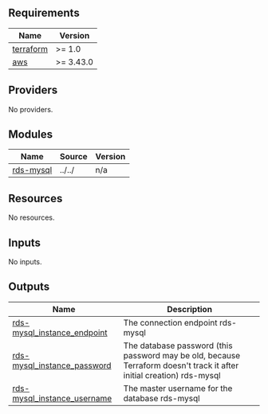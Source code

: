 <!-- BEGIN_TF_DOCS -->
## Requirements

| Name | Version |
|------|---------|
| <a name="requirement_terraform"></a> [terraform](#requirement\_terraform) | >= 1.0 |
| <a name="requirement_aws"></a> [aws](#requirement\_aws) | >= 3.43.0 |

## Providers

No providers.

## Modules

| Name | Source | Version |
|------|--------|---------|
| <a name="module_rds-mysql"></a> [rds-mysql](#module\_rds-mysql) | ../../ | n/a |

## Resources

No resources.

## Inputs

No inputs.

## Outputs

| Name | Description |
|------|-------------|
| <a name="output_rds-mysql_instance_endpoint"></a> [rds-mysql\_instance\_endpoint](#output\_rds-mysql\_instance\_endpoint) | The connection endpoint rds-mysql |
| <a name="output_rds-mysql_instance_password"></a> [rds-mysql\_instance\_password](#output\_rds-mysql\_instance\_password) | The database password (this password may be old, because Terraform doesn't track it after initial creation) rds-mysql |
| <a name="output_rds-mysql_instance_username"></a> [rds-mysql\_instance\_username](#output\_rds-mysql\_instance\_username) | The master username for the database rds-mysql |
<!-- END_TF_DOCS -->